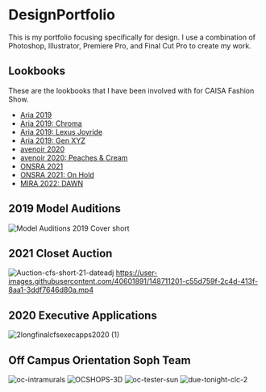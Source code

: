 # DesignPortfolio
This is my portfolio focusing specifically for design. I use a combination of Photoshop, Illustrator, Premiere Pro, and Final Cut Pro to create my work. 

Lookbooks
-------
These are the lookbooks that I have been involved with for CAISA Fashion Show. 
* [Aria 2019](https://issuu.com/caisafashionshow/docs/aria)
* [Aria 2019: Chroma](https://issuu.com/caisafashionshow/docs/chroma_final)
* [Aria 2019: Lexus Joyride](https://issuu.com/caisafashionshow/docs/lexus-final)
* [Aria 2019: Gen XYZ](https://issuu.com/caisafashionshow/docs/gen_xyz_final)
* [avenoir 2020](https://issuu.com/caisafashionshow/docs/avenoir-lookbook-revised1)
* [avenoir 2020: Peaches & Cream](https://issuu.com/caisafashionshow/docs/peaches-and-cream)
* [ONSRA 2021](https://issuu.com/caisafashionshow/docs/onsra)
* [ONSRA 2021: On Hold](https://issuu.com/caisafashionshow/docs/on_hold)
* [MIRA 2022: DAWN](https://issuu.com/caisafashionshow/docs/cfs-falllb22-v2)

2019 Model Auditions
-------
![Model Auditions 2019 Cover short](https://user-images.githubusercontent.com/40601891/148711151-c7717bd9-363b-4af8-8df9-0373cf86d275.png)

2021 Closet Auction
--------
![Auction-cfs-short-21-dateadj](https://user-images.githubusercontent.com/40601891/148711195-70bdfd14-301a-4d45-966d-1d8cafe180a5.png)
https://user-images.githubusercontent.com/40601891/148711201-c55d759f-2c4d-413f-8aa1-3ddf7646d80a.mp4

2020 Executive Applications
--------
![2longfinalcfsexecapps2020 (1)](https://user-images.githubusercontent.com/40601891/148711371-dca38f31-0a19-4c7c-b43c-0fba586fc18e.png)

Off Campus Orientation Soph Team
---------
![oc-intramurals](https://user-images.githubusercontent.com/40601891/148711727-418c23dd-8651-41d3-9eeb-f70e618fd379.png) 
![OCSHOPS-3D](https://user-images.githubusercontent.com/40601891/148711762-841fccd8-0d04-49eb-be30-7d575a667c33.png)
![oc-tester-sun](https://user-images.githubusercontent.com/40601891/148711770-84d3004d-7fb7-4ddb-b3a1-6135d6f38776.png)
![due-tonight-clc-2](https://user-images.githubusercontent.com/40601891/148711859-a51ee8c7-e516-4208-96e5-debd15a07740.png)

